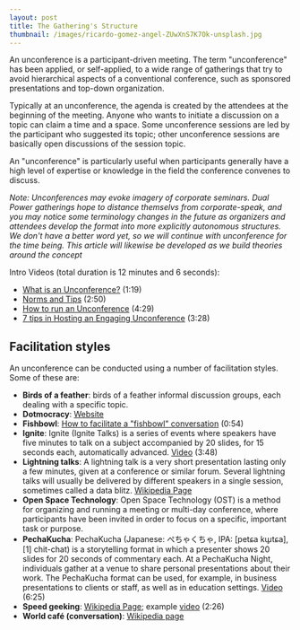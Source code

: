 ```yaml
---
layout: post
title: The Gathering's Structure
thumbnail: /images/ricardo-gomez-angel-ZUwXnS7K7Ok-unsplash.jpg
---
```


An unconference is a participant-driven meeting. The term "unconference" has been applied, or self-applied, to a wide range of gatherings that try to avoid hierarchical aspects of a conventional conference, such as sponsored presentations and top-down organization.

Typically at an unconference, the agenda is created by the attendees at the beginning of the meeting. Anyone who wants to initiate a discussion on a topic can claim a time and a space. Some unconference sessions are led by the participant who suggested its topic; other unconference sessions are basically open discussions of the session topic.

An "unconference" is particularly useful when participants generally have a high level of expertise or knowledge in the field the conference convenes to discuss.

*Note: Unconferences may evoke imagery of corporate seminars. Dual Power gatherings hope to distance themselvs from corporate-speak, and you may notice some terminology changes in the future as organizers and attendees develop the format into more explicitly autonomous structures. We don't have a better word yet, so we will continue with unconference for the time being. This article will likewise be developed as we build theories around the concept*

Intro Videos (total duration is 12 minutes and 6 seconds):

- [What is an Unconference?](https://www.youtube.com/watch?v=8HM5Q3ZkKSg) (1:19)
- [Norms and Tips](https://www.youtube.com/watch?v=iUEt0xOysr4) (2:50)
- [How to run an Unconference](https://youtu.be/rktd0nhV-mU) (4:29)
- [7 tips in Hosting an Engaging Unconference](https://www.youtube.com/watch?v=iFCiOVVOEPE) (3:28)


## Facilitation styles

An unconference can be conducted using a number of facilitation styles. Some of these are:
    
- **Birds of a feather**: birds of a feather informal discussion groups, each dealing with a specific topic.
- **Dotmocracy**: [Website](https://dotmocracy.org/)
- **Fishbowl**: [How to facilitate a "fishbowl" conversation](https://youtu.be/d5Mu3wxybpA) (0:54)
- **Ignite**:  Ignite (Ignite Talks) is a series of events where speakers have five minutes to talk on a subject accompanied by 20 slides, for 15 seconds each, automatically advanced. [Video](https://www.youtube.com/watch?v=5sx9rOL9OuE) (3:48)
- **Lightning talks**: A lightning talk is a very short presentation lasting only a few minutes, given at a conference or similar forum. Several lightning talks will usually be delivered by different speakers in a single session, sometimes called a data blitz. [Wikipedia Page](https://en.wikipedia.org/wiki/Lightning_talk)
- **Open Space Technology**: Open Space Technology (OST) is a method for organizing and running a meeting or multi-day conference, where participants have been invited in order to focus on a specific, important task or purpose.
- **PechaKucha**:  PechaKucha (Japanese: ぺちゃくちゃ, IPA: [petɕa kɯ̥tɕa],[1] chit-chat) is a storytelling format in which a presenter shows 20 slides for 20 seconds of commentary each. At a PechaKucha Night, individuals gather at a venue to share personal presentations about their work. The PechaKucha format can be used, for example, in business presentations to clients or staff, as well as in education settings. [Video](https://www.youtube.com/watch?v=xWC6mNbcD_Q) (6:25)
- **Speed geeking**: [Wikipedia Page](https://en.wikipedia.org/wiki/Speed_geeking); example [video](https://youtu.be/nj6HOaxJVmk) (2:26)
- **World café (conversation)**: [Wikipedia page](https://en.wikipedia.org/wiki/World_caf%C3%A9_(conversation))